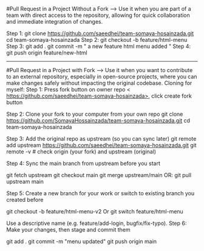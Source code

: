 #Pull Request in a Project Without a Fork
--> Use it when you are part of a team with direct access to the repository, allowing for quick collaboration and immediate integration of changes.

Step 1:
git clone https://github.com/saeedhei/team-somaya-hosainzada.git
cd team-somaya-hosainzada
Step 2:
git checkout -b feature/html-menu
Step 3:
git add .
git commit -m " a new feature html menu added "
Step 4:
git push origin feature/new-html

---

#Pull Request in a Project with Fork
--> Use it when you want to contribute to an external repository, especially in open-source projects, where you can make changes safely without impacting the original codebase.
Cloning for myself:
Step 1:
Press fork button on owner repo < https://github.com/saeedhei/team-somaya-hosainzada>, click create fork button

Step 2: Clone your fork to your computer from your own repo
git clone https://github.com/SomayaHossainzada/team-somaya-hosainzada.git
cd team-somaya-hosainzada

Step 3: Add the original repo as upstream (so you can sync later)
git remote add upstream https://github.com/saeedhei/team-somaya-hosainzada.git
git remote -v # check origin (your fork) and upstream (original)

Step 4: Sync the main branch from upstream before you start

git fetch upstream
git checkout main
git merge upstream/main
OR:
git pull upstream main

Step 5: Create a new branch for your work or switch to existing branch you created before

git checkout -b feature/html-menu-v2
Or
git switch feature/html-menu

Use a descriptive name (e.g. feature/add-login, bugfix/fix-typo).
Step 6: Make your changes, then stage and commit them

git add .
git commit -m "menu updated"
git push origin main 
